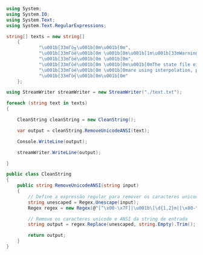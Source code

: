 ﻿~~~cs
using System;
using System.IO;
using System.Text;
using System.Text.RegularExpressions;

string[] texts = new string[]
    {
            "\u001b[33mΓò╖\u001b[0m\u001b[0m",
            "\u001b[33mΓöé\u001b[0m \u001b[0m\u001b[1m\u001b[33mWarning: \u001b[0m\u001b[0m\u001b[1mNo outputs found\u001b[0m",
            "\u001b[33mΓöé\u001b[0m \u001b[0m",
            "\u001b[33mΓöé\u001b[0m \u001b[0m\u001b[0mThe state file either has no outputs defined, or all the defined outputs are empty. Please define an output in your configuration with the `output` keyword and run `terraform refresh` for it to become available. If you",
            "\u001b[33mΓöé\u001b[0m \u001b[0mare using interpolation, please verify the interpolated value is not empty. You can use the `terraform console` command to assist.",
            "\u001b[33mΓò╡\u001b[0m\u001b[0m"
    };

using StreamWriter streamWriter = new StreamWriter("./text.txt");

foreach (string text in texts)
{

    CleanString cleanString = new CleanString();

    var output = cleanString.RemoveUnicodeANSI(text);

    Console.WriteLine(output);

    streamWriter.WriteLine(output);

}

public class CleanString
{
    public string RemoveUnicodeANSI(string input)
    {
        // Define a expressão regular para remover os caracteres unicode e ANSI
        string unescaped = Regex.Unescape(input);
        Regex regex = new Regex(@"[^\x00-\x7F]|\u001b\[\d{1,2}m|[\x80-\xFF]");

        // Remove os caracteres unicode e ANSI da string de entrada
        string output = regex.Replace(unescaped, string.Empty).Trim();

        return output;
    }
}
~~~